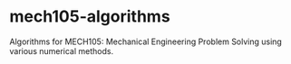 # mech105-algorithms
Algorithms for MECH105: Mechanical Engineering Problem Solving using various numerical methods.

